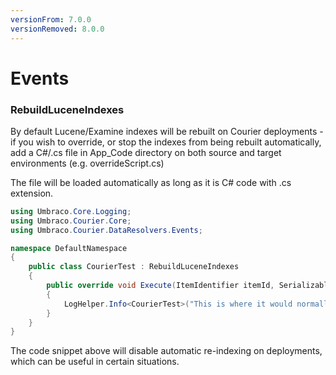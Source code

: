 ```yaml
---
versionFrom: 7.0.0
versionRemoved: 8.0.0
---
```


# Events

### RebuildLuceneIndexes
By default Lucene/Examine indexes will be rebuilt on Courier deployments - if you wish to override, or stop the indexes from being rebuilt automatically, add a C#/.cs file in App_Code directory on both source and target environments (e.g. overrideScript.cs)

The file will be loaded automatically as long as it is C# code with .cs extension.


```csharp
using Umbraco.Core.Logging;
using Umbraco.Courier.Core;
using Umbraco.Courier.DataResolvers.Events;

namespace DefaultNamespace
{
    public class CourierTest : RebuildLuceneIndexes
    {
        public override void Execute(ItemIdentifier itemId, SerializableDictionary<string, string> parameters)
        {
            LogHelper.Info<CourierTest>("This is where it would normally have rebuilt the index");
        }
    }
}
```

The code snippet above will disable automatic re-indexing on deployments, which can be useful in certain situations.